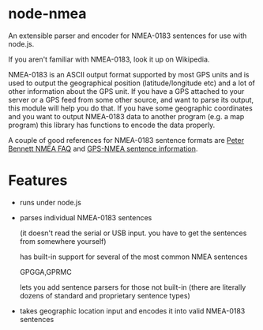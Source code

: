 node-nmea
=========

An extensible parser and encoder for NMEA-0183 sentences for use with node.js.

If you aren't familiar with NMEA-0183, look it up on Wikipedia.

NMEA-0183 is an ASCII output format supported by most GPS units and is 
used to output the geographical position (latitude/longitude etc) and a lot of other information about the GPS unit. 
If you have a GPS attached to your server or a GPS feed from some other source, 
and want to parse its output, this module will help you do that. If you have some geographic coordinates
and you want to output NMEA-0183 data to another program (e.g. a map program) this library has functions to encode the data properly.

A couple of good references for NMEA-0183 sentence formats are
[Peter Bennett NMEA FAQ](http://vancouver-webpages.com/peter/nmeafaq.txt) and [GPS-NMEA sentence information](http://aprs.gids.nl/nmea/).

Features
========

* runs under node.js
* parses individual NMEA-0183 sentences

    (it doesn't read the serial or USB input. you have to get the sentences from somewhere yourself)

    has built-in support for several of the most common NMEA sentences

    GPGGA,GPRMC

    lets you add sentence parsers for those not built-in (there are literally dozens of standard and proprietary sentence types)
* takes geographic location input and encodes it into valid NMEA-0183 sentences
 
